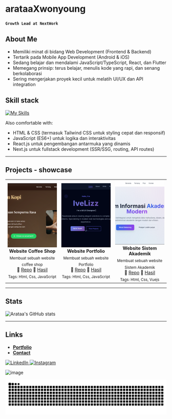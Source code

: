 <!--
Credits and references used in this README:

1) Layout ideas and section inspiration:
   https://github.com/abhisheknaiidu/awesome-github-profile-readme?tab=readme-ov-file#descriptive-

2) Skill icons (SVG badges):
   https://github.com/tandpfun/skill-icons?tab=readme-ov-file#icons-list

3) GitHub stats card:
   https://github.com/anuraghazra/github-readme-stats
-->

# arataaXwonyoung
**`Growth Lead at NextWork`** 

## About Me
- Memiliki minat di bidang Web Development (Frontend & Backend)
- Tertarik pada Mobile App Development (Android & iOS)
- Sedang belajar dan mendalami JavaScript/TypeScript, React, dan Flutter
- Memegang prinsip: terus belajar, menulis kode yang rapi, dan senang berkolaborasi
- Sering mengerjakan proyek kecil untuk melatih UI/UX dan API integration
  
## Skill stack
[![My Skills](https://skillicons.dev/icons?i=html,tailwind,javascript,react,nextjs,figma&theme=light)](https://skillicons.dev)

Also comfortable with:
- HTML & CSS (termasuk Tailwind CSS untuk styling cepat dan responsif)
- JavaScript (ES6+) untuk logika dan interaktivitas
- React.js untuk pengembangan antarmuka yang dinamis
- Next.js untuk fullstack development (SSR/SSG, routing, API routes)

---

## Projects - showcase

<table>
  <tr>
    <td align="center" width="33%">
  <a href="https://github.com/arataaXwonyoung/coffee-web">
    <img src="assets/sanama-coffee.png"
         alt="Coffee Shop Website"
         style="width:100%; height:200px; object-fit:cover;"/>
  </a>
  <br/>
  <b>Website Coffee Shop</b><br/>
  <sub>Membuat sebuah website coffee shop</sub><br/>
  🔗 <a href="https://github.com/arataaXwonyoung/coffee-web">Repo</a>
  🔗 <a href="https://coffeeshop-template.netlify.app/">Hasil</a>
  <br/>
  <sub>Tags: Html, Css, JavaScript</sub>
</td>
    <td align="center" width="33%">
  <a href="https://github.com/arataaXwonyoung/template-porto.git">
    <img src="assets/portfolio.png"
         alt="Portfolio Website"
         style="width:100%; height:200px; object-fit:cover;"/>
  </a>
  <br/>
  <b>Website Portfolio</b><br/>
  <sub>Membuat sebuah website Portfolio</sub><br/>
  🔗 <a href="https://github.com/arataaXwonyoung/template-porto.git">Repo</a>
  🔗 <a href="https://template-porto.netlify.app/">Hasil</a>
  <br/>
  <sub>Tags: Html, Css, JavaScript</sub>
</td>
    <td align="center" width="33%">
  <a href="https://github.com/arataaXwonyoung/sistem-akademik-mhs.git">
    <img src="assets/akademik.png"
         alt="Sistem Akademik Website"
         style="width:100%; height:200px; object-fit:cover;"/>
  </a>
  <br/>
  <b>Website Sistem Akademik</b><br/>
  <sub>Membuat sebuah website Sistem Akademik</sub><br/>
  🔗 <a href="https://github.com/arataaXwonyoung/sistem-akademik-mhs.git">Repo</a>
  🔗 <a href="https://student-academic-sistem.vercel.app/">Hasil</a>
  <br/>
  <sub>Tags: Html, Css, Vuejs</sub>
</td>
    
  </tr>
</table>

---

## Stats
![Arataa's GitHub stats](https://github-readme-stats.vercel.app/api?username=arataaXwonyoung&show_icons=true&theme=gruvbox)

---

## Links
- [**Portfolio**](https://learn.nextwork.org/happy_maroon_jolly_red_currant/portfolio)
- [**Contact**](mailto:maximus@nextwork.org)

<a href="https://www.linkedin.com/in/maximus-soares/" target="blank">
  <img src="https://skillicons.dev/icons?i=linkedin" alt="LinkedIn" />
</a>
<a href="https://www.instagram.com/mmaximus.soares/" target="blank">
  <img src="https://skillicons.dev/icons?i=instagram" alt="Instagram" />
</a>

![image](https://media.giphy.com/media/v1.Y2lkPTc5MGI3NjExdXh2ZzdlYWZndHl2dWcyb2RveHlpYzhsand5YmRmaHRwdXhlcGZhZyZlcD12MV9naWZzX3RyZW5kaW5nJmN0PWc/l3q2wJsC23ikJg9xe/giphy.gif)

<img src="https://raw.githubusercontent.com/FerrSan/FerrSan/output/snake.svg" alt="snake animation" />
